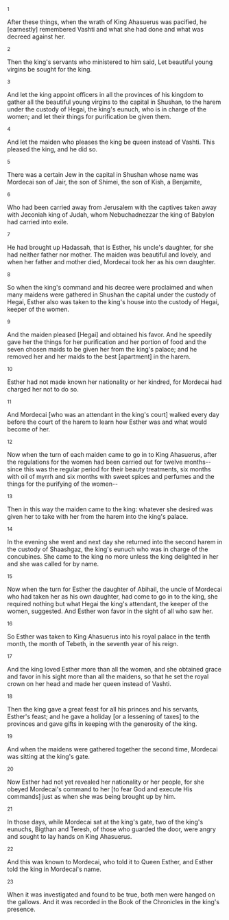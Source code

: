 <sup>1</sup> 

After these things, when the wrath of King Ahasuerus was pacified, he [earnestly] remembered Vashti and what she had done and what was decreed against her. 

<sup>2</sup> 

Then the king's servants who ministered to him said, Let beautiful young virgins be sought for the king. 

<sup>3</sup> 

And let the king appoint officers in all the provinces of his kingdom to gather all the beautiful young virgins to the capital in Shushan, to the harem under the custody of Hegai, the king's eunuch, who is in charge of the women; and let their things for purification be given them. 

<sup>4</sup> 

And let the maiden who pleases the king be queen instead of Vashti. This pleased the king, and he did so. 

<sup>5</sup> 

There was a certain Jew in the capital in Shushan whose name was Mordecai son of Jair, the son of Shimei, the son of Kish, a Benjamite, 

<sup>6</sup> 

Who had been carried away from Jerusalem with the captives taken away with Jeconiah king of Judah, whom Nebuchadnezzar the king of Babylon had carried into exile. 

<sup>7</sup> 

He had brought up Hadassah, that is Esther, his uncle's daughter, for she had neither father nor mother. The maiden was beautiful and lovely, and when her father and mother died, Mordecai took her as his own daughter. 

<sup>8</sup> 

So when the king's command and his decree were proclaimed and when many maidens were gathered in Shushan the capital under the custody of Hegai, Esther also was taken to the king's house into the custody of Hegai, keeper of the women. 

<sup>9</sup> 

And the maiden pleased [Hegai] and obtained his favor. And he speedily gave her the things for her purification and her portion of food and the seven chosen maids to be given her from the king's palace; and he removed her and her maids to the best [apartment] in the harem. 

<sup>10</sup> 

Esther had not made known her nationality or her kindred, for Mordecai had charged her not to do so. 

<sup>11</sup> 

And Mordecai [who was an attendant in the king's court] walked every day before the court of the harem to learn how Esther was and what would become of her. 

<sup>12</sup> 

Now when the turn of each maiden came to go in to King Ahasuerus, after the regulations for the women had been carried out for twelve months--since this was the regular period for their beauty treatments, six months with oil of myrrh and six months with sweet spices and perfumes and the things for the purifying of the women-- 

<sup>13</sup> 

Then in this way the maiden came to the king: whatever she desired was given her to take with her from the harem into the king's palace. 

<sup>14</sup> 

In the evening she went and next day she returned into the second harem in the custody of Shaashgaz, the king's eunuch who was in charge of the concubines. She came to the king no more unless the king delighted in her and she was called for by name. 

<sup>15</sup> 

Now when the turn for Esther the daughter of Abihail, the uncle of Mordecai who had taken her as his own daughter, had come to go in to the king, she required nothing but what Hegai the king's attendant, the keeper of the women, suggested. And Esther won favor in the sight of all who saw her. 

<sup>16</sup> 

So Esther was taken to King Ahasuerus into his royal palace in the tenth month, the month of Tebeth, in the seventh year of his reign. 

<sup>17</sup> 

And the king loved Esther more than all the women, and she obtained grace and favor in his sight more than all the maidens, so that he set the royal crown on her head and made her queen instead of Vashti. 

<sup>18</sup> 

Then the king gave a great feast for all his princes and his servants, Esther's feast; and he gave a holiday [or a lessening of taxes] to the provinces and gave gifts in keeping with the generosity of the king. 

<sup>19</sup> 

And when the maidens were gathered together the second time, Mordecai was sitting at the king's gate. 

<sup>20</sup> 

Now Esther had not yet revealed her nationality or her people, for she obeyed Mordecai's command to her [to fear God and execute His commands] just as when she was being brought up by him. 

<sup>21</sup> 

In those days, while Mordecai sat at the king's gate, two of the king's eunuchs, Bigthan and Teresh, of those who guarded the door, were angry and sought to lay hands on King Ahasuerus. 

<sup>22</sup> 

And this was known to Mordecai, who told it to Queen Esther, and Esther told the king in Mordecai's name. 

<sup>23</sup> 

When it was investigated and found to be true, both men were hanged on the gallows. And it was recorded in the Book of the Chronicles in the king's presence.